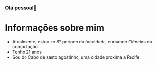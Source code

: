 ### Olá pessoal👋
  
  <h1>Informações sobre mim</h1>
 
  * Atualmente, estou no 8° período da faculdade, cursando Ciências da computação
  * Tenho 21 anos
  * Sou do Cabo de santo agostinho, uma cidade proxima a Recife.
  
  
  
